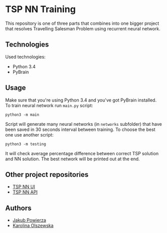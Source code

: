 # TSP NN Training
This repository is one of three parts that combines into one bigger project that resolves Travelling Salesman Problem using recurrent neural network.  

## Technologies
Used technologies:
- Python 3.4
- PyBrain

## Usage
Make sure that you're using Python 3.4 and you've got PyBrain installed.  
To train neural network run `main.py` script:
```
python3 -m main
```
Script will generate many neural networks (in `networks` subfolder) that have been saved in 30 seconds interval between training. To choose the best one use another script:
```
python3 -m testing
```
It will check average percentage difference between correct TSP solution and NN solution. The best network will be printed out at the end.

## Other project repositories
- [TSP NN UI](https://github.com/jpowie01/TSP-NN-UI)
- [TSP NN API](https://github.com/jpowie01/TSP-NN-API)

## Authors
- [Jakub Powierza](https://github.com/jpowie01)
- [Karolina Olszewska](https://github.com/kolszewska)
